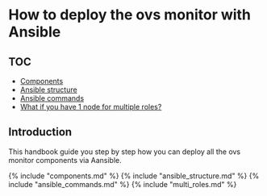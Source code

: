 # How to deploy the ovs monitor with Ansible

## TOC
* [Components](#components)
* [Ansible structure](#ansible_structure)
* [Ansible commands](#ansible_commands)
* [What if you have 1 node for multiple roles?](#multi_roles)


## Introduction

This handbook guide you step by step how you can deploy all the ovs monitor components via Aansible.

{% include "components.md" %}
{% include "ansible_structure.md" %}
{% include "ansible_commands.md" %}
{% include "multi_roles.md" %}






